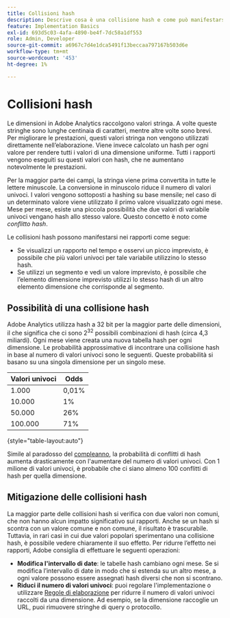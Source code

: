 ```yaml
---
title: Collisioni hash
description: Descrive cosa è una collisione hash e come può manifestarsi.
feature: Implementation Basics
exl-id: 693d5c03-4afa-4890-be4f-7dc58a1df553
role: Admin, Developer
source-git-commit: a6967c7d4e1dca5491f13beccaa797167b503d6e
workflow-type: tm+mt
source-wordcount: '453'
ht-degree: 1%

---
```


# Collisioni hash

Le dimensioni in Adobe Analytics raccolgono valori stringa. A volte queste stringhe sono lunghe centinaia di caratteri, mentre altre volte sono brevi. Per migliorare le prestazioni, questi valori stringa non vengono utilizzati direttamente nell’elaborazione. Viene invece calcolato un hash per ogni valore per rendere tutti i valori di una dimensione uniforme. Tutti i rapporti vengono eseguiti su questi valori con hash, che ne aumentano notevolmente le prestazioni.

Per la maggior parte dei campi, la stringa viene prima convertita in tutte le lettere minuscole. La conversione in minuscolo riduce il numero di valori univoci. I valori vengono sottoposti a hashing su base mensile; nel caso di un determinato valore viene utilizzato il primo valore visualizzato ogni mese. Mese per mese, esiste una piccola possibilità che due valori di variabile univoci vengano hash allo stesso valore. Questo concetto è noto come *conflitto hash*.

Le collisioni hash possono manifestarsi nei rapporti come segue:

* Se visualizzi un rapporto nel tempo e osservi un picco imprevisto, è possibile che più valori univoci per tale variabile utilizzino lo stesso hash.
* Se utilizzi un segmento e vedi un valore imprevisto, è possibile che l’elemento dimensione imprevisto utilizzi lo stesso hash di un altro elemento dimensione che corrisponde al segmento.

## Possibilità di una collisione hash

Adobe Analytics utilizza hash a 32 bit per la maggior parte delle dimensioni, il che significa che ci sono 2<sup>32</sup> possibili combinazioni di hash (circa 4,3 miliardi). Ogni mese viene creata una nuova tabella hash per ogni dimensione. Le probabilità approssimative di incontrare una collisione hash in base al numero di valori univoci sono le seguenti. Queste probabilità si basano su una singola dimensione per un singolo mese.

| Valori univoci | Odds |
| --- | --- |
| 1.000 | 0,01% |
| 10.000 | 1% |
| 50.000 | 26% |
| 100.000 | 71% |

{style="table-layout:auto"}

Simile al paradosso del [compleanno](https://en.wikipedia.org/wiki/Birthday_problem), la probabilità di conflitti di hash aumenta drasticamente con l&#39;aumentare del numero di valori univoci. Con 1 milione di valori univoci, è probabile che ci siano almeno 100 conflitti di hash per quella dimensione.

## Mitigazione delle collisioni hash

La maggior parte delle collisioni hash si verifica con due valori non comuni, che non hanno alcun impatto significativo sui rapporti. Anche se un hash si scontra con un valore comune e non comune, il risultato è trascurabile. Tuttavia, in rari casi in cui due valori popolari sperimentano una collisione hash, è possibile vedere chiaramente il suo effetto. Per ridurre l’effetto nei rapporti, Adobe consiglia di effettuare le seguenti operazioni:

* **Modifica l&#39;intervallo di date**: le tabelle hash cambiano ogni mese. Se si modifica l’intervallo di date in modo che si estenda su un altro mese, a ogni valore possono essere assegnati hash diversi che non si scontrano.
* **Riduci il numero di valori univoci**: puoi regolare l&#39;implementazione o utilizzare [Regole di elaborazione](/help/admin/tools/manage-rs/edit-settings/general/processing-rules/pr-overview.md) per ridurre il numero di valori univoci raccolti da una dimensione. Ad esempio, se la dimensione raccoglie un URL, puoi rimuovere stringhe di query o protocollo.

<!-- https://wiki.corp.adobe.com/pages/viewpage.action?spaceKey=OmniArch&title=Uniques -->
